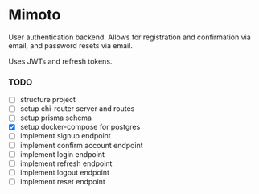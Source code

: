 # Mimoto

User authentication backend. Allows for registration and confirmation via email, and password resets via email.

Uses JWTs and refresh tokens.


### TODO
- [ ] structure project
- [ ] setup chi-router server and routes
- [ ] setup prisma schema
- [x] setup docker-compose for postgres
- [ ] implement signup endpoint
- [ ] implement confirm account endpoint
- [ ] implement login endpoint
- [ ] implement refresh endpoint
- [ ] implement logout endpoint
- [ ] implement reset endpoint
